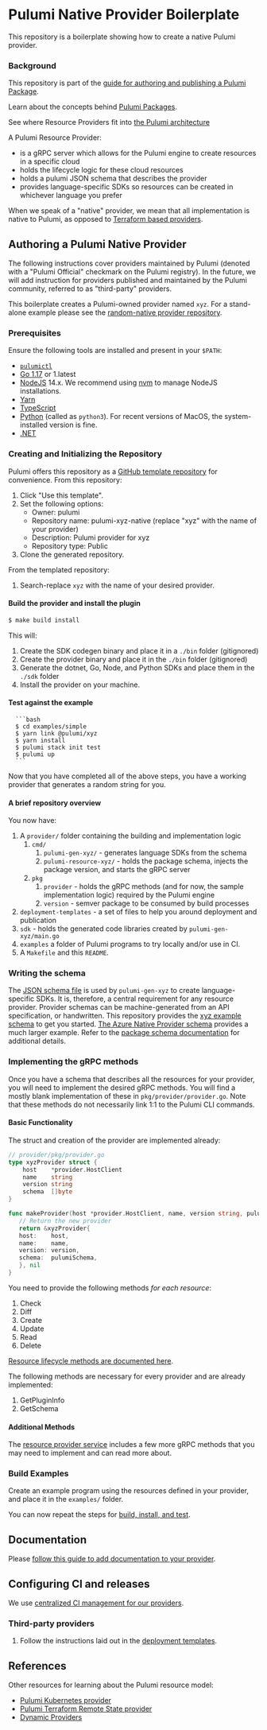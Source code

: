 # Pulumi Native Provider Boilerplate

This repository is a boilerplate showing how to create a native Pulumi provider.

### Background

This repository is part of the [guide for authoring and publishing a Pulumi Package](https://www.pulumi.com/docs/guides/pulumi-packages/how-to-author).

Learn about the concepts behind [Pulumi Packages](https://www.pulumi.com/docs/guides/pulumi-packages/#pulumi-packages).

See where Resource Providers fit into [the Pulumi architecture](https://www.pulumi.com/docs/intro/concepts/how-pulumi-works/#how-pulumi-works)

A Pulumi Resource Provider: 
- is a gRPC server which allows for the Pulumi engine to create resources in a specific cloud
- holds the lifecycle logic for these cloud resources
- holds a pulumi JSON schema that describes the provider
- provides language-specific SDKs so resources can be created in whichever language you prefer

When we speak of a "native" provider, we mean that all implementation is native to Pulumi, as opposed 
to [Terraform based providers](https://github.com/pulumi/pulumi-tf-provider-boilerplate).

## Authoring a Pulumi Native Provider

The following instructions cover providers maintained by Pulumi (denoted with a "Pulumi Official" checkmark on the Pulumi registry).
In the future, we will add instruction for providers published and maintained by the Pulumi community, referred to as "third-party" providers.

This boilerplate creates a Pulumi-owned provider named `xyz`. 
For a stand-alone example please see the [random-native provider repository](https://github.com/pulumi/random-native).

### Prerequisites

Ensure the following tools are installed and present in your `$PATH`:

* [`pulumictl`](https://github.com/pulumi/pulumictl#installation)
* [Go 1.17](https://golang.org/dl/) or 1.latest
* [NodeJS](https://nodejs.org/en/) 14.x.  We recommend using [nvm](https://github.com/nvm-sh/nvm) to manage NodeJS installations.
* [Yarn](https://yarnpkg.com/)
* [TypeScript](https://www.typescriptlang.org/)
* [Python](https://www.python.org/downloads/) (called as `python3`).  For recent versions of MacOS, the system-installed version is fine.
* [.NET](https://dotnet.microsoft.com/download)


### Creating and Initializing the Repository

Pulumi offers this repository as a [GitHub template repository](https://docs.github.com/en/repositories/creating-and-managing-repositories/creating-a-repository-from-a-template) for convenience.  From this repository:

1. Click "Use this template".
1. Set the following options:
   * Owner: pulumi 
   * Repository name: pulumi-xyz-native (replace "xyz" with the name of your provider)
   * Description: Pulumi provider for xyz
   * Repository type: Public
1. Clone the generated repository.

From the templated repository:

1. Search-replace `xyz` with the name of your desired provider.

#### Build the provider and install the plugin

   ```bash
   $ make build install
   ```
   
   This will:
   1. Create the SDK codegen binary and place it in a `./bin` folder (gitignored)
   2. Create the provider binary and place it in the `./bin` folder (gitignored)
   3. Generate the dotnet, Go, Node, and Python SDKs and place them in the `./sdk` folder
   4. Install the provider on your machine.

#### Test against the example
   
      ```bash
      $ cd examples/simple
      $ yarn link @pulumi/xyz
      $ yarn install
      $ pulumi stack init test
      $ pulumi up
      ```

Now that you have completed all of the above steps, you have a working provider that generates a random string for you.

#### A brief repository overview

You now have:

1. A `provider/` folder containing the building and implementation logic
   1. `cmd/`
      1. `pulumi-gen-xyz/` - generates language SDKs from the schema
      2. `pulumi-resource-xyz/` - holds the package schema, injects the package version, and starts the gRPC server
   2. `pkg`
      1. `provider` - holds the gRPC methods (and for now, the sample implementation logic) required by the Pulumi engine
      2. `version` - semver package to be consumed by build processes
2. `deployment-templates` - a set of files to help you around deployment and publication
3. `sdk` - holds the generated code libraries created by `pulumi-gen-xyz/main.go`
4. `examples` a folder of Pulumi programs to try locally and/or use in CI.
5. A `Makefile` and this `README`.

### Writing the schema

The [JSON schema file](https://www.pulumi.com/docs/guides/pulumi-packages/schema) is used by `pulumi-gen-xyz` to create language-specific SDKs. 
It is, therefore, a central requirement for any resource provider.
Provider schemas can be machine-generated from an API specification, or handwritten.
This repository provides the [xyz example schema](./provider/cmd/pulumi-resource-xyz/schema.json) to get you started.
[The Azure Native Provider schema](https://raw.githubusercontent.com/pulumi/pulumi-azure-native/master/provider/cmd/pulumi-resource-azure-native/schema.json) provides a much larger example.
Refer to the [package schema documentation](https://www.pulumi.com/docs/guides/pulumi-packages/schema/#pulumi-package-schema) for additional details.

### Implementing the gRPC methods

Once you have a schema that describes all the resources for your provider, you will need to implement the desired gRPC methods.
You will find a mostly blank implementation of these in `pkg/provider/provider.go`.
Note that these methods do not necessarily link 1:1 to the Pulumi CLI commands.

#### Basic Functionality

The struct and creation of the provider are implemented already:

```go
// provider/pkg/provider.go
type xyzProvider struct {
	host    *provider.HostClient
	name    string
	version string
	schema  []byte
}

func makeProvider(host *provider.HostClient, name, version string, pulumiSchema []byte) (pulumirpc.ResourceProviderServer, error) {
   // Return the new provider
   return &xyzProvider{
   host:    host,
   name:    name,
   version: version,
   schema:  pulumiSchema,
   }, nil
}
```

You need to provide the following methods _for each resource_:

1. Check
2. Diff
3. Create
4. Update
5. Read
6. Delete

[Resource lifecycle methods are documented here](https://pulumi-developer-docs.readthedocs.io/en/stable/providers/implementers-guide.html#custom-resource-lifecycle).

The following methods are necessary for every provider and are already implemented:

1. GetPluginInfo
2. GetSchema


#### Additional Methods

The [resource provider service](https://github.com/pulumi/pulumi/blob/master/sdk/proto/provider.proto) includes a few more gRPC methods that you may need to implement and can read more about.

### Build Examples

Create an example program using the resources defined in your provider, and place it in the `examples/` folder.

You can now repeat the steps for [build, install, and test](#test-against-the-example).


## Documentation

Please [follow this guide to add documentation to your provider](https://www.pulumi.com/docs/guides/pulumi-packages/how-to-author/#write-documentation).

## Configuring CI and releases

We use [centralized CI management for our providers](https://github.com/pulumi/ci-mgmt/tree/master/native-provider-ci).

### Third-party providers

1. Follow the instructions laid out in the [deployment templates](./deployment-templates/README-DEPLOYMENT.md).

## References

Other resources for learning about the Pulumi resource model:
* [Pulumi Kubernetes provider](https://github.com/pulumi/pulumi-kubernetes/blob/master/provider/pkg/provider/provider.go)
* [Pulumi Terraform Remote State provider](https://github.com/pulumi/pulumi-terraform/blob/master/provider/cmd/pulumi-resource-terraform/provider.go)
* [Dynamic Providers](https://www.pulumi.com/docs/intro/concepts/programming-model/#dynamicproviders)
